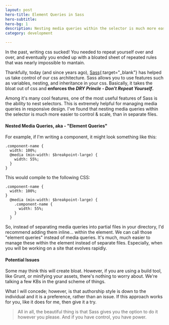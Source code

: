 ```yaml
---
layout: post
hero-title: Element Queries in Sass
hero-subtitle:
hero-bg: 1
description: Nesting media queries within the selector is much more easier to control for scalable css architecture.
category: development

---
```


In the past, writing css sucked! You needed to repeat yourself over and over, and eventually you ended up with a bloated sheet of repeated rules that was nearly impossible to mantain.

Thankfully, today (and since years ago), [Sass](http://sass-lang.com){:target="_blank"} has helped us take control of our css architecture. Sass allows you to use features such as variables, nesting, and inheritance in your css. Basically, it takes the bloat out of css and **enforces the *DRY Princle - Don't Repeat Yourself*.**

Among it's many cool features, one of the most useful features of Sass is the ability to nest selectors. This is extremely helpful for managing media queries in responsive design. I've found that nesting media queries within the selector is much more easier to control & scale, than in separate files.

#### Nested Media Queries, aka - "Element Queries"
For example, if I'm writing a component, it might look something like this:

~~~~
.component-name {
  width: 100%;
  @media (min-width: $breakpoint-large) {
    width: 55%;
  }
}
~~~~

This would compile to the following CSS:
~~~~
.component-name {
  width: 100%;
}
  @media (min-width: $breakpoint-large) {
    .component-name {
      width: 55%;
    }
  }
~~~~

So, instead of separating media queries into partial files in your directory, I'd recommend adding them inline... within the element. We can call those "element queries" instead of media queries. It's much, much easier to manage these within the element instead of separate files. Especially, when you will be working on a site that evolves rapidly.

#### Potential Issues
Some may think this will create bloat. However, if you are using a build tool, like Grunt, or minifying your assets, there's nothing to worry about. We're talking a few KBs in the grand scheme of things.

What I will concede; however, is that authorship style is down to the individual and it is a preference, rather than an issue. If this approach works for you, like it does for me, then give it a try.

> All in all, the beautiful thing is that Sass gives you the option to do it however you please. And if you have control, you have power.